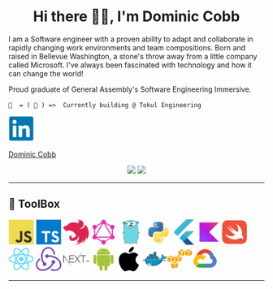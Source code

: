 <div align="center" >
<h1>Hi there 👋🏾, I'm Dominic Cobb </h1>
</div>

I am a Software engineer with a proven ability to adapt and collaborate in rapidly changing work environments and team compositions. Born and raised in Bellevue Washington, a stone's throw away from a little company called Microsoft. I've always been fascinated with technology and how it can change the world!

 Proud graduate of General Assembly's Software Engineering Immersive.

```
🤑  = ( 💼 ) =>  Currently building @ Tokul Engineering
```
<img src="https://github.com/devicons/devicon/blob/master/icons/linkedin/linkedin-original.svg" width="50" height="50" /> <div class="badge-base LI-profile-badge" data-locale="en_US" data-size="medium" data-theme="dark" data-type="VERTICAL" data-vanity="dominic-cobb-software-engineer" data-version="v1"><a class="badge-base__link LI-simple-link" href="https://www.linkedin.com/in/dominiccobbr?trk=profile-badge">Dominic Cobb</a></div>
<p align="center">
  <img src ="https://github-readme-stats.vercel.app/api?username=whoisdominic&show_icons=true&count_private=true&theme=material-palenight&hide_border=true&hide=issues,contribs&include_all_commits=true&bg_color=00000000">
  <img src ="https://github-readme-stats.vercel.app/api/top-langs/?username=whoisdominic&layout=compact&hide_border=true&theme=material-palenight&bg_color=00000000&langs_count=6&hide=jupyter%20notebook,tex,css,php,html">
</p>

---

<h2> 🧰  ToolBox </h2>

<img src="https://github.com/devicons/devicon/blob/master/icons/javascript/javascript-original.svg" alt="Javascript Logo" width="50" hieght="50" /> <img src="https://github.com/devicons/devicon/blob/master/icons/typescript/typescript-original.svg" alt="Typescript Logo" width="50" hieght="50" />
<img src="https://github.com/devicons/devicon/blob/master/icons/nestjs/nestjs-plain.svg" alt="Nestjs Logo" width="50" hieght="50" />
<img src="https://github.com/devicons/devicon/blob/master/icons/graphql/graphql-plain.svg" alt="GraphQL Logo" width="50" height="50" />
<img src="https://github.com/devicons/devicon/blob/master/icons/go/go-original.svg" alt="Go Logo" width="50" hieght="50" />
<img src="https://github.com/devicons/devicon/blob/master/icons/python/python-original.svg" alt="Python Logo" width="50" height="50" /><img src="https://github.com/devicons/devicon/blob/master/icons/flutter/flutter-original.svg" alt="Flutter Logo" width="50" height="50" /><img src="https://github.com/devicons/devicon/blob/master/icons/kotlin/kotlin-original.svg" alt="Kotlin Logo" width="50" height="50" /><img src="https://github.com/devicons/devicon/blob/master/icons/swift/swift-original.svg" alt="Swift Logo" width="50" height="50" /><img src="https://github.com/devicons/devicon/blob/master/icons/react/react-original.svg"  alt="React logo" width="50" height="50"/> <img src="https://github.com/devicons/devicon/blob/master/icons/redux/redux-original.svg"  alt="Redux Logo" width="50" hieght="50"/>
<img src="https://github.com/devicons/devicon/blob/master/icons/nextjs/nextjs-original-wordmark.svg" alt="NextJS Logo" width="50" height="50" />
<img src="https://github.com/devicons/devicon/blob/master/icons/android/android-original.svg" alt="Android Logo" width="50" height="50" /><img src="https://github.com/devicons/devicon/blob/master/icons/apple/apple-original.svg" alt="iOS Logo" width="50" height="50" /><img src="https://github.com/devicons/devicon/blob/master/icons/docker/docker-original.svg" alt="Docker Logo" width="50" hieght="50" /><img src="https://github.com/devicons/devicon/blob/master/icons/amazonwebservices/amazonwebservices-original.svg"  alt="AWS Logo" width="50" height="50"/><img src="https://github.com/devicons/devicon/blob/master/icons/googlecloud/googlecloud-original.svg"  alt="Google Logo" width="50" height="50"/>

---
